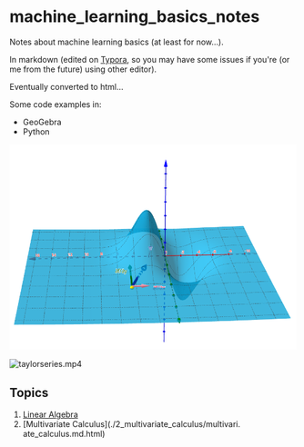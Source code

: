 # machine_learning_basics_notes

Notes about machine learning basics (at least for now...).

In markdown (edited on [Typora](https://typora.io/), so you may have some issues if you're (or me from the future) using other editor).

Eventually converted to html...



Some code examples in:

* GeoGebra
* Python

![image-20200229215309324](README.assets/image-20200229215309324.png)

![taylorseries.mp4](README.assets/taylorseries.mp4.gif)

## Topics

1. [Linear Algebra](./1_linear_algebra/linear-algebra.md.html)
2. [Multivariate Calculus](./2_multivariate_calculus/multivari. ate_calculus.md.html)

